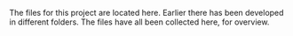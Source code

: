 The files for this project are located here. 
Earlier there has been developed in different folders.
The files have all been collected here, for overview. 


